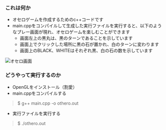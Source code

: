 

### これは何か
- オセロゲームを作成するためのc++コードです
- main.cppをコンパイルして生成した実行ファイルを実行すると、以下のようなプレー画面が現れ、オセロゲームを楽しむことができます
	- 画面左上の黒丸は、黒のターンであることを示しています
	- 画面上でクリックした場所に黒の石が置かれ、白のターンに変わります
	- 画面上のBLACK、WHITEはそれぞれ黒、白の石の数を示しています

![オセロ画面](http://drive.google.com/uc?export=view&id=1P_cAYwxzamal5cBqocgq9BQkNOUpD4V9)

### どうやって実行するのか
- OpenGLをインストール（割愛）
- main.cppをコンパイルする
>$ g++ main.cpp -o othero.out
- 実行ファイルを実行する
> $ ./othero.out
<!--stackedit_data:
eyJoaXN0b3J5IjpbLTE3MTMyMjk4NDcsLTIwMDk5NjMyMiwtNz
k5NzI4NjQ0LDI1NTIzNDg5OSwtODUwMTkwODU3LDczMDk5ODEx
Nl19
-->